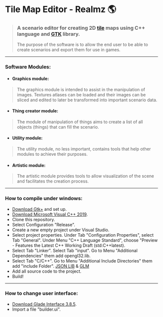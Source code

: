 # Tile Map Editor - Realmz :earth_americas:
> ### A scenario editor for creating 2D [tile](https://en.wikipedia.org/wiki/Tile-based_video_game) maps using C++ language and [GTK](https://www.gtk.org/) library.
> The purpose of the software is to allow the end user to be able to create scenarios and export them for use in games.
---
### Software Modules:
* #### Graphics module:
> The graphics module is intended to assist in the manipulation of images. Textures atlases can be loaded and their images can be sliced and edited to later be transformed into important scenario data.
* #### Thing creator module:
> The module of manipulation of things aims to create a list of all objects (things) that can fill the scenario.
* #### Utility module:
> The utility module, no less important, contains tools that help other modules to achieve their purposes.
* #### Artistic module:
> The artistic module provides tools to allow visualization of the scene and facilitates the creation process.
---
### How to compile under windows:
* [Download Gtk+](https://www.gtk.org/docs/installations/windows/) and set up.
* [Download Microsoft Visual C++ 2019](https://support.microsoft.com/pt-br/help/2977003/the-latest-supported-visual-c-downloads).
* Clone this repository.
* Select Configuration "Release".
* Create a new empty project under Visual Studio.
* Select project properties. Under Tab "Configuration Properties", select Tab "General". Under Menu "C++ Language Standard", choose "Preview - Features the Latest C++ Working Draft (std:C++latest).
* Select Tab "Linker". Select Tab "input". Go to Menu "Additional Dependencies" them add opengl32.lib.
* Select Tab "C/C++". Go to Menu "Additional Include Directories" them add "include Folder". [JSON LIB](https://github.com/nlohmann/json) & [GLM](https://glm.g-truc.net/0.9.9/index.html)
* Add all source code to the project.
* Build!
---
### How to change user interface:
* [Download Glade Interface 3.8.5](https://glade.gnome.org/).
* Import a file "builder.ui".
